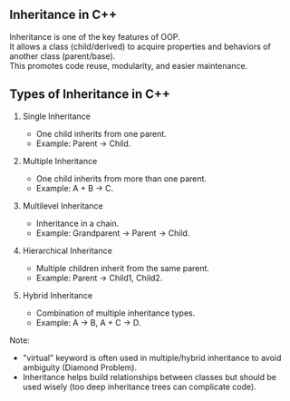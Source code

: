 Inheritance in C++  
------------------
Inheritance is one of the key features of OOP.  
It allows a class (child/derived) to acquire properties and behaviors of another class (parent/base).  
This promotes code reuse, modularity, and easier maintenance.  

Types of Inheritance in C++  
---------------------------

1. Single Inheritance  
   - One child inherits from one parent.  
   - Example: Parent → Child.  

2. Multiple Inheritance  
   - One child inherits from more than one parent.  
   - Example: A + B → C.  

3. Multilevel Inheritance  
   - Inheritance in a chain.  
   - Example: Grandparent → Parent → Child.  

4. Hierarchical Inheritance  
   - Multiple children inherit from the same parent.  
   - Example: Parent → Child1, Child2.  

5. Hybrid Inheritance  
   - Combination of multiple inheritance types.  
   - Example: A → B, A + C → D.  

Note:  
- "virtual" keyword is often used in multiple/hybrid inheritance to avoid ambiguity (Diamond Problem).  
- Inheritance helps build relationships between classes but should be used wisely (too deep inheritance trees can complicate code).  

